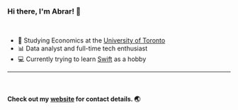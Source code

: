 ### Hi there, I'm Abrar! 👋
&nbsp;
- 🏫 Studying Economics at the [University of Toronto](https://www.utoronto.ca)
- 📊 Data analyst and full-time tech enthusiast
- 💻 Currently trying to learn [Swift](https://developer.apple.com/swift/) as a hobby  

---
&nbsp;
#### Check out my [website](https://abrarnasir.com) for contact details. 🌏
